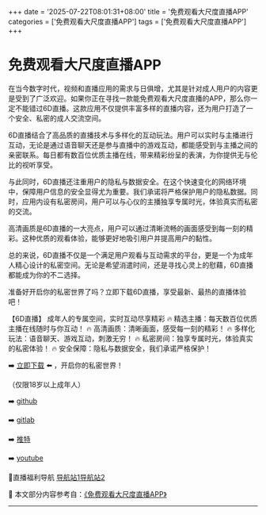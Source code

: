 +++
date = '2025-07-22T08:01:31+08:00'
title = '免费观看大尺度直播APP'
categories = ['免费观看大尺度直播APP']
tags = ['免费观看大尺度直播APP']
+++

# 免费观看大尺度直播APP

在当今数字时代，视频和直播应用的需求与日俱增，尤其是针对成人用户的内容更是受到了广泛欢迎。如果你正在寻找一款能免费观看大尺度直播的APP，那么你一定不能错过6D直播。这款应用不仅提供丰富多样的直播内容，还为用户打造了一个安全、私密的成人交流空间。

6D直播结合了高品质的直播技术与多样化的互动玩法。用户可以实时与主播进行互动，无论是通过语音聊天还是参与直播中的游戏互动，都能感受到与主播之间的亲密联系。每日都有数百位优质主播在线，带来精彩纷呈的表演，为你提供无与伦比的视听享受。

与此同时，6D直播还注重用户的隐私与数据安全。在这个快速变化的网络环境中，保障用户信息的安全显得尤为重要。我们承诺将严格保护用户的隐私数据。同时，应用内设有私密房间，用户可以与心仪的主播独享专属时光，体验真实而私密的交流。

高清画质是6D直播的一大亮点，用户可以通过清晰流畅的画面感受到每一刻的精彩。这种优质的观看体验，能够更好地吸引用户并提高用户的黏性。

总的来说，6D直播不仅是一个满足用户观看与互动需求的平台，更是一个为成年人精心设计的私密空间。无论是希望消遣时间，还是寻找心灵上的慰藉，6D直播都能成为你的不二选择。

准备好开启你的私密世界了吗？立即下载6D直播，享受最新、最热的直播体验吧！

【6D直播】
成年人的专属空间，实时互动尽享精彩
🔥 精选主播：每天数百位优质主播在线随时与你互动！
🔥 高清画质：清晰画面，感受每一刻的精彩！
🔥 多样化玩法：语音聊天、游戏互动，刺激无穷！
🔥 私密房间：独享专属时光，体验真实的私密体验！
🔥 安全保障：隐私与数据安全，我们承诺严格保护！

➡️ [立即下载](https://down123.s3.ap-east-1.amazonaws.com/down/down.html?channelCode=blog) ⬅️ ，开启你的私密世界！

（仅限18岁以上成年人）

➡️ [github](https://aldult-live.github.io/)

➡️ [gitlab](https://seo-09598d.gitlab.io/)

➡️ [推特](https://x.com/wegame33)

➡️ [youtube](https://www.youtube.com/@6Dlive)

🔞直播福利导航 [导航站1](https://webstack-86085a.gitlab.io/)[导航站2](https://onlygit123-2.github.io/)


📘 本文部分内容参考自：[《免费观看大尺度直播APP》](https://github.com/lxs25721/lxs)

---
